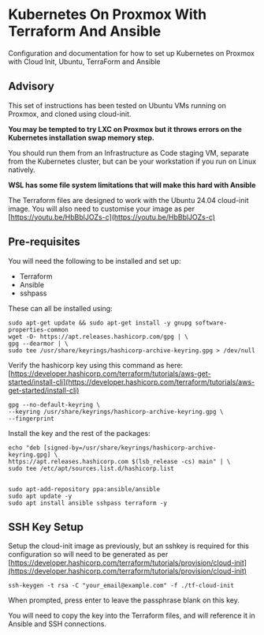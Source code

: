 # Kubernetes On Proxmox With Terraform And Ansible

Configuration and documentation for how to set up Kubernetes on Proxmox with Cloud Init, Ubuntu, TerraForm and Ansible

## Advisory

This set of instructions has been tested on Ubuntu VMs running on Proxmox, and cloned using cloud-init.

**You may be tempted to try LXC on Proxmox but it throws errors on the Kubernetes installation swap memory step.**

You should run them from an Infrastructure as Code staging VM, separate from the Kubernetes cluster, but can be your workstation if you run on Linux natively.

**WSL has some file system limitations that will make this hard with Ansible**

The Terraform files are designed to work with the Ubuntu 24.04 cloud-init image.
You will also need to customise your image as per [https://youtu.be/HbBblJOZs-c](https://youtu.be/HbBblJOZs-c)


## Pre-requisites

You will need the following to be installed and set up:

- Terraform
- Ansible
- sshpass

These can all be installed using:

```
sudo apt-get update && sudo apt-get install -y gnupg software-properties-common
wget -O- https://apt.releases.hashicorp.com/gpg | \
gpg --dearmor | \
sudo tee /usr/share/keyrings/hashicorp-archive-keyring.gpg > /dev/null
```
Verify the hashicorp key using this command as here: [https://developer.hashicorp.com/terraform/tutorials/aws-get-started/install-cli](https://developer.hashicorp.com/terraform/tutorials/aws-get-started/install-cli)
```
gpg --no-default-keyring \
--keyring /usr/share/keyrings/hashicorp-archive-keyring.gpg \
--fingerprint
```
Install the key and the rest of the packages:
```
echo "deb [signed-by=/usr/share/keyrings/hashicorp-archive-keyring.gpg] \
https://apt.releases.hashicorp.com $(lsb_release -cs) main" | \
sudo tee /etc/apt/sources.list.d/hashicorp.list


sudo apt-add-repository ppa:ansible/ansible
sudo apt update -y
sudo apt install ansible sshpass terraform -y

```

## SSH Key Setup

Setup the cloud-init image as previously, but an sshkey is required for this configuration so will need to be generated as per [https://developer.hashicorp.com/terraform/tutorials/provision/cloud-init](https://developer.hashicorp.com/terraform/tutorials/provision/cloud-init)

```
ssh-keygen -t rsa -C "your_email@example.com" -f ./tf-cloud-init
```

When prompted, press enter to leave the passphrase blank on this key.

You will need to copy the key into the Terraform files, and will reference it in Ansible and SSH connections.